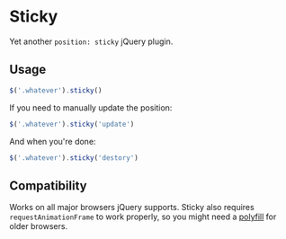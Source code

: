 Sticky
======

Yet another `position: sticky` jQuery plugin.

Usage
-----

```js
$('.whatever').sticky()
```

If you need to manually update the position:

```js
$('.whatever').sticky('update')
```

And when you're done:

```js
$('.whatever').sticky('destory')
```

Compatibility
-------------

Works on all major browsers jQuery supports. Sticky also requires `requestAnimationFrame` to work properly, so you might need a [polyfill](http://paulirish.com/2011/requestanimationframe-for-smart-animating/) for older browsers.

